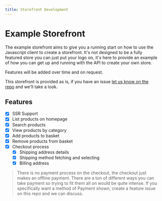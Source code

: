 ```yaml
---
title: Storefront Development
---
```


# Example Storefront

The example storefront aims to give you a running start on how to use the Javascript client to create a storefront. It's not designed to be a fully featured store you can just put your logo on, it's here to provide an example of how you can get up and running with the API to create your own store.

Features will be added over time and on request.

This storefront is provided as is, if you have an issue [let us know on the repo](https://github.com/getcandy/example-storefront) and we'll take a look.

## Features

- [x] SSR Support
- [x] List products on homepage
- [x] Search products
- [x] View products by category
- [x] Add products to basket
- [x] Remove products from basket
- [x] Checkout process
  - [x] Shipping address details
  - [x] Shipping method fetching and selecting
  - [x] Billing address
  
> There is no payment process on the checkout, the checkout just makes an offline payment. There are a ton of different ways you can take payment so trying to fit them all on would be quite intense. If you specifically want a method of Payment shown, create a feature issue on this repo and we can discuss.
